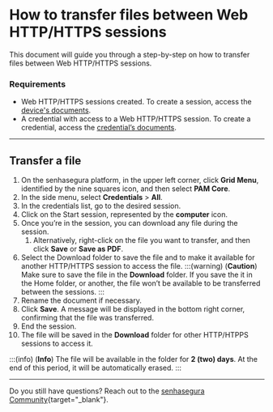 # How to transfer files between Web HTTP/HTTPS sessions

This document will guide you through a step-by-step on how to transfer files between Web HTTP/HTTPS sessions.

### Requirements

* Web HTTP/HTTPS sessions created. To create a session, access the [device's documents](/v3-32/docs/pam-devices-management).
* A credential with access to a Web HTTP/HTTPS session. To create a credential, access the [credential’s documents](/v3-32/docs/pam-how-to-set-up-a-credential-in-senhasegura).
***

## Transfer a file

1. On the senhasegura platform, in the upper left corner, click **Grid Menu**, identified by the nine squares icon, and then select **PAM Core**.
2. In the side menu, select **Credentials** > **All**. 
3. In the credentials list, go to the desired session.
4. Click on the Start session, represented by the **computer** icon.
5. Once you’re in the session, you can download any file during the session.
    1. Alternatively,  right-click on the file you want to transfer, and then click **Save** or **Save as PDF**.
6. Select the Download folder to save the file and to make it available for another HTTP/HTTPS session to access the file.
    :::(warning) (**Caution**)
    Make sure to save the file in the **Download** folder. If you save the it in the Home folder, or another, the file won’t be available to be transferred between the sessions.
    :::
7. Rename the document if necessary.
8. Click **Save**. A message will be displayed in the bottom right corner, confirming that the file was transferred.
9. End the session.
10. The file will be saved in the **Download** folder for other HTTP/HTPPS sessions to access it.

:::(info) (**Info**)
The file will be available in the folder for **2 (two) days**. At the end of this period, it will be automatically erased.
:::

---
Do you still have questions? Reach out to the [senhasegura Community](https://community.senhasegura.io/){target="_blank"}.